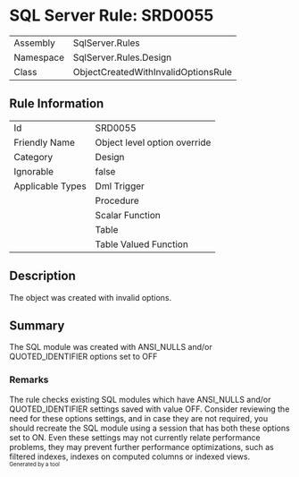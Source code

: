 ﻿# SQL Server Rule: SRD0055
  
|    |    |
|----|----|
| Assembly | SqlServer.Rules |
| Namespace | SqlServer.Rules.Design |
| Class | ObjectCreatedWithInvalidOptionsRule |
  
## Rule Information
  
|    |    |
|----|----|
| Id | SRD0055 |
| Friendly Name | Object level option override |
| Category | Design |
| Ignorable | false |
| Applicable Types | Dml Trigger  |
|   | Procedure |
|   | Scalar Function |
|   | Table |
|   | Table Valued Function |
  
## Description
  
The object was created with invalid options.
  
## Summary
  
The SQL module was created with ANSI_NULLS and/or QUOTED_IDENTIFIER options set to OFF
  
### Remarks
  
The rule checks existing SQL modules which have ANSI_NULLS and/or QUOTED_IDENTIFIER settings
saved with value OFF. Consider reviewing the need for these options settings, and in case
they are not required, you should recreate the SQL module using a session that has both
these options set to ON. Even these settings may not currently relate performance problems,
they may prevent further performance optimizations, such as filtered indexes, indexes on
computed columns or indexed views.  
<sub><sup>Generated by a tool</sup></sub>
